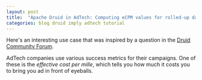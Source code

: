 ```yaml
---
layout: post
title:  "Apache Druid in AdTech: Computing eCPM values for rolled-up data"
categories: blog druid imply adtech tutorial
---
```


Here's an interesting use case that was inspired by a question in the [Druid Community Forum](https://www.druidforum.org/t/rollup-ingestion-on-weighted-metric/6945).

AdTech companies use various success metrics for their campaigns. One of these is the _effective cost per mille_, which tells you how much it costs you to bring you ad in front of eyeballs.


